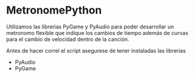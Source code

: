 # MetronomePython

Utilizamos las librerias PyGame y PyAudio para poder desarrollar un metronomo flexible que indique los cambios de tiempo además de curvas para el cambio de velocidad dentro de la canción. 

Antes de hacer correl el script asegurese de tener instaladas las librerias 

* PyAudio
* PyGame
